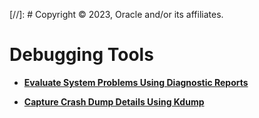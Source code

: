 [//]: # Copyright © 2023, Oracle and/or its affiliates.

# Debugging Tools

-   **[Evaluate System Problems Using Diagnostic Reports](../topics/diag_reports_evaluate_issues.md)**  

-   **[Capture Crash Dump Details Using Kdump](../topics/cockpit-kdump.md)**  


